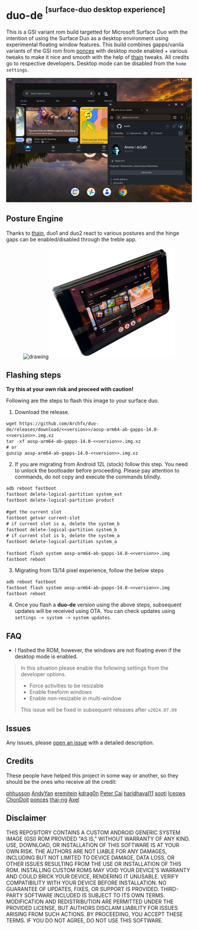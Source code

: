 # duo-de <sup><sup>[surface-duo desktop experience]</sup></sup>

This is a GSI variant rom build targetted for Microsoft Surface Duo with the intention of using the Surface Duo as a desktop environment using experimental floating window features. This build combines gapps/vanila variants of the GSI rom from [ponces](https://github.com/ponces/treble_aosp) with desktop mode enabled + various tweaks to make it nice and smooth with the help of [thain](https://github.com/thai-ng) tweaks. All credits go to respective developers. Desktop mode can be disabled from the ``home settings``.


<p align="center">
<img src="images/src-duo.png" alt="drawing" style="width:600px;"/> </p>

## Posture Engine

Thanks to [thain](https://github.com/thai-ng), duo1 and duo2 react to various postures and the hinge gaps can be enabled/disabled through the treble app.
<p align="center">
<img src="images/duo-1.png" alt="drawing" style="height:300px;" /> 
<img src="images/duo-2.png" alt="drawing" style="height:300px;"/> </p>


## Flashing steps
**Try this at your own risk and proceed with caution!**

Following are the steps to flash this image to your surface duo.

1. Download the release. 
```shell
wget https://github.com/Archfx/duo-de/releases/download/<<version>>/aosp-arm64-ab-gapps-14.0-<<version>>.img.xz
tar -xf aosp-arm64-ab-gapps-14.0-<<version>>.img.xz
# or
gunzip aosp-arm64-ab-gapps-14.0-<<version>>.img.xz
```
2. If you are migrating from Android 12L (stock) follow this step. You need to unlock the bootloader before proceeding. Please pay attention to commands, do not copy and execute the commands blindly.
```shell
adb reboot fastboot
fastboot delete-logical-partition system_ext
fastboot delete-logical-partition product

#get the current slot
fastboot getvar current-slot
# if current slot is a, delete the system_b
fastboot delete-logical-partition system_b
# if current slot is b, delete the system_a
fastboot delete-logical-partition system_a

fastboot flash system aosp-arm64-ab-gapps-14.0-<<version>>.img
fastboot reboot 
```
3. Migrating from 13/14 pixel experience, follow the below steps 
```shell
adb reboot fastboot
fastboot flash system aosp-arm64-ab-gapps-14.0-<<version>>.img
fastboot reboot 
```
4. Once you flash a **duo-de** version using the above steps, subsequent updates will be received using OTA. You can check updates using ``settings -> system -> system updates``.

## FAQ
- I flashed the ROM, however, the windows are not floating even if the desktop mode is enabled.
> In this situation please enable the following settings from the developer options.
> - Force activities to be resizable
> - Enable freeform windows
> - Enable non-resizable in multi-window
>   
> This issue will be fixed in subsequent releases after `v2024.07.09`

## Issues

Any issues, please 
[open an issue](https://github.com/Archfx/duo-de/issues/new/choose) with a detailed description.

## Credits
These people have helped this project in some way or another, so they should be the ones who receive all the credit:

[phhusson](https://github.com/phhusson) [AndyYan](https://github.com/AndyCGYan) [eremitein](https://github.com/eremitein) [kdrag0n](https://github.com/kdrag0n) [Peter Cai](https://github.com/PeterCxy) [haridhayal11](https://github.com/haridhayal11) [sooti](https://github.com/sooti) [Iceows](https://github.com/Iceows) [ChonDoit](https://github.com/ChonDoit) [ponces](https://github.com/ponces) [thai-ng](https://github.com/thai-ng) [Axel](https://github.com/axel358)


## Disclaimer
THIS REPOSITORY CONTAINS A CUSTOM ANDROID GENERIC SYSTEM IMAGE (GSI) ROM PROVIDED "AS IS," WITHOUT WARRANTY OF ANY KIND. USE, DOWNLOAD, OR INSTALLATION OF THIS SOFTWARE IS AT YOUR OWN RISK. THE AUTHORS ARE NOT LIABLE FOR ANY DAMAGES, INCLUDING BUT NOT LIMITED TO DEVICE DAMAGE, DATA LOSS, OR OTHER ISSUES RESULTING FROM THE USE OR INSTALLATION OF THIS ROM. INSTALLING CUSTOM ROMS MAY VOID YOUR DEVICE'S WARRANTY AND COULD BRICK YOUR DEVICE, RENDERING IT UNUSABLE. VERIFY COMPATIBILITY WITH YOUR DEVICE BEFORE INSTALLATION. NO GUARANTEE OF UPDATES, FIXES, OR SUPPORT IS PROVIDED. THIRD-PARTY SOFTWARE INCLUDED IS SUBJECT TO ITS OWN TERMS. MODIFICATION AND REDISTRIBUTION ARE PERMITTED UNDER THE PROVIDED LICENSE, BUT AUTHORS DISCLAIM LIABILITY FOR ISSUES ARISING FROM SUCH ACTIONS. BY PROCEEDING, YOU ACCEPT THESE TERMS. IF YOU DO NOT AGREE, DO NOT USE THIS SOFTWARE. 






